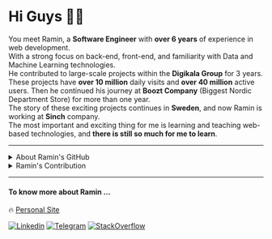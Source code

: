 # Hi Guys ✋🏻

You meet Ramin, a <strong>Software Engineer</strong> with <strong>over 6 years</strong> of experience in web development.
<br />
With a strong focus on back-end, front-end, and familiarity with Data and Machine Learning technologies.
<br />
He contributed to large-scale projects within the <strong>Digikala Group</strong> for 3 years.
<br />
These projects have <strong>over 10 million</strong> daily visits and <strong>over 40 million</strong> active users. Then he continued his journey at <strong>Boozt Company</strong> (Biggest Nordic Department Store) for more than one year.
<br />
The story of these exciting projects continues in <strong>Sweden</strong>, and now Ramin is working at <strong>Sinch</strong> company.
<br />
The most important and exciting thing for me is learning and teaching web-based technologies, and **there is still so much for me to learn**.
<br />

---
<details close>
  <summary>About Ramin's GitHub</summary>
  <br />
  <p align="center">
    <img src="https://github-readme-stats.vercel.app/api?username=raminr77&count_private=true&show_icons=false&include_all_commits=true&hide_title=true&theme=gruvbox&bg_color=0D1117&border_color=0D1117&text_color=ffffff" alt="Top Langs" />
  </p>
  <br />
  <div align="left">
      <p>Languages:</p>
      <img src="https://skillicons.dev/icons?i=js,ts,python,php,java,kotlin,mysql,mongodb" />
      <br /><br />
      <p>Tools:</p>
      <img src="https://skillicons.dev/icons?i=nodejs,express,nestjs,django,laravel,nextjs,react,firebase,tensorflow" />
      <br /><br />
      <p>SRE:</p>
      <img src="https://skillicons.dev/icons?i=gcp,kubernetes,docker,cloudflare,github,gitlab,githubactions,firebase,git" />
      <br /><br />
      <p>Graphics:</p>
      <img src="https://skillicons.dev/icons?i=ae,pr,au,ps" />
      <br /><br />
      <p>Others:</p>
      <img src="https://skillicons.dev/icons?i=anaconda,tailwind,redux,html,css,scss,cypress,d3,gulp,svg" />
  </p>
  <br /><br />
</details>

<details close>
  <summary>Ramin's Contribution</summary>
  <br />
  <p align="center">
    <img src="https://github-readme-activity-graph.vercel.app/graph?username=raminr77&bg_color=0d1117&color=6e6e6e&line=00572a&point=39d353&area=true&hide_border=true)](https://github.com/ashutosh00710/github-readme-activity-graph" alt="Ashutosh's github activity graph" />
  </p>
  <div align="center">
    <picture>
      <source media="(prefers-color-scheme: dark)" srcset="https://raw.githubusercontent.com/raminr77/raminr77/output/github-contribution-grid-snake-dark.svg">
      <source media="(prefers-color-scheme: light)" srcset="https://raw.githubusercontent.com/raminr77/raminr77/output/github-contribution-grid-snake.svg">
      <img alt="github contribution grid snake animation" src="https://raw.githubusercontent.com/raminr77/raminr77/output/github-contribution-grid-snake.svg">
    </picture>
  </div>
  <br /><br />
</details>

---
#### To know more about Ramin ...

🔥 [Personal Site](https://raminrezaei.se)

[![Linkedin](https://img.shields.io/badge/-LinkedIn-076678?style=flat&logo=Linkedin&logoColor=fbf1c7)](https://www.linkedin.com/in/raminr77/)
[![Telegram](https://img.shields.io/badge/-Telegram-076678?style=flat&logo=telegram&logoColor=fbf1c7)](https://telegram.me/raminr77/)
[![StackOverflow](https://img.shields.io/badge/-StackOverflow-af3a03?style=flat&logo=stackoverflow&logoColor=fbf1c7)](https://stackoverflow.com/users/9749174/ramin-rezaei)
